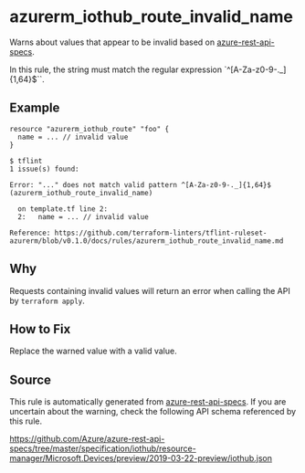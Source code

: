 <!--- This file generated by `tools/apispec-rule-gen/main.go`. DO NOT EDIT --->

# azurerm_iothub_route_invalid_name

Warns about values that appear to be invalid based on [azure-rest-api-specs](https://github.com/Azure/azure-rest-api-specs).

In this rule, the string must match the regular expression `^[A-Za-z0-9-._]{1,64}$``.

## Example

```hcl
resource "azurerm_iothub_route" "foo" {
  name = ... // invalid value
}
```

```
$ tflint
1 issue(s) found:

Error: "..." does not match valid pattern ^[A-Za-z0-9-._]{1,64}$ (azurerm_iothub_route_invalid_name)

  on template.tf line 2:
  2:   name = ... // invalid value

Reference: https://github.com/terraform-linters/tflint-ruleset-azurerm/blob/v0.1.0/docs/rules/azurerm_iothub_route_invalid_name.md

```

## Why

Requests containing invalid values will return an error when calling the API by `terraform apply`.

## How to Fix

Replace the warned value with a valid value.

## Source

This rule is automatically generated from [azure-rest-api-specs](https://github.com/Azure/azure-rest-api-specs). If you are uncertain about the warning, check the following API schema referenced by this rule.

https://github.com/Azure/azure-rest-api-specs/tree/master/specification/iothub/resource-manager/Microsoft.Devices/preview/2019-03-22-preview/iothub.json
